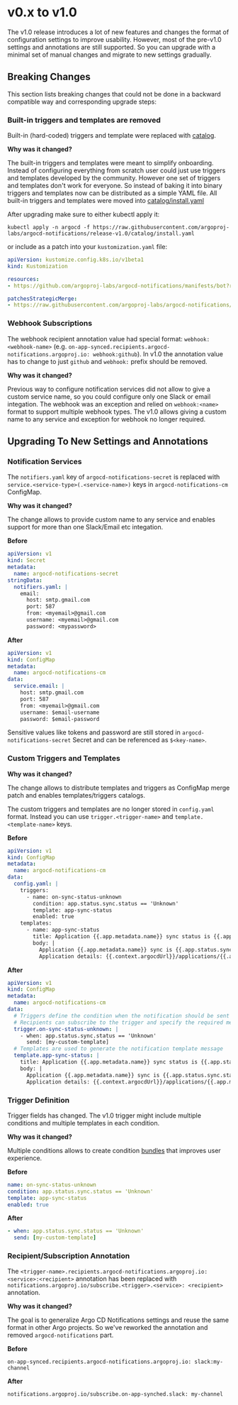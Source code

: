 # v0.x to v1.0

The v1.0 release introduces a lot of new features and changes the format of configuration settings to improve usability.
However, most of the pre-v1.0 settings and annotations are still supported. So you can upgrade with a minimal set of manual changes
and migrate to new settings gradually.

## Breaking Changes

This section lists breaking changes that could not be done in a backward compatible way and corresponding upgrade steps:

### Built-in triggers and templates are removed

Built-in (hard-coded) triggers and template were replaced with [catalog](../catalog.md).

**Why was it changed?**

The built-in triggers and templates were meant to simplify onboarding. Instead of configuring everything from scratch user
could just use triggers and templates developed by the community. However one set of triggers and templates don't work for everyone.
So instead of baking it into binary triggers and templates now can be distributed as a simple YAML file. All built-in triggers
and templates were moved into [catalog/install.yaml](https://raw.githubusercontent.com/argoproj-labs/argocd-notifications/release-v1.0/catalog/install.yaml)

After upgrading make sure to either kubectl apply it:

```
kubectl apply -n argocd -f https://raw.githubusercontent.com/argoproj-labs/argocd-notifications/release-v1.0/catalog/install.yaml
```

or include as a patch into your `kustomization.yaml` file:

```yaml
apiVersion: kustomize.config.k8s.io/v1beta1
kind: Kustomization

resources:
- https://github.com/argoproj-labs/argocd-notifications/manifests/bot?ref=release-v1.0

patchesStrategicMerge:
- https://raw.githubusercontent.com/argoproj-labs/argocd-notifications/release-v1.0/catalog/install.yaml
```

### Webhook Subscriptions

The webhook recipient annotation value had special format: `webhook:<webhook-name>` (e.g. `on-app-synced.recipients.argocd-notifications.argoproj.io: webhook:github`).
In v1.0 the annotation value has to change to just `github` and `webhook:` prefix should be removed.

**Why was it changed?**

Previous way to configure notification services did not allow to give a custom service name, so you could configure only one Slack or email integation.
The webhook was an exception and relied on `webhook:<name>` format to support multiple webhook types. The v1.0 allows giving a custom name to any service
and exception for webhook no longer required.

## Upgrading To New Settings and Annotations

### Notification Services

The `notifiers.yaml` key of `argocd-notifications-secret` is replaced with `service.<service-type>(.<service-name>)` keys in `argocd-notifications-cm` ConfigMap.

**Why was it changed?**

The change allows to provide custom name to any service and enables support for more than one Slack/Email etc integation.

**Before**

```yaml
apiVersion: v1
kind: Secret
metadata:
  name: argocd-notifications-secret
stringData:
  notifiers.yaml: |
    email:
      host: smtp.gmail.com
      port: 587
      from: <myemail>@gmail.com
      username: <myemail>@gmail.com
      password: <mypassword>
```

**After**

```yaml
apiVersion: v1
kind: ConfigMap
metadata:
  name: argocd-notifications-cm
data:
  service.email: |
    host: smtp.gmail.com
    port: 587
    from: <myemail>@gmail.com
    username: $email-username
    password: $email-password
```

Sensitive values like tokens and password are still stored in `argocd-notifications-secret` Secret and can be referenced as `$<key-name>`.

### Custom Triggers and Templates

**Why was it changed?**

The change allows to distribute templates and triggers as ConfigMap merge patch and enables templates/triggers catalogs.

The custom triggers and templates are no longer stored in `config.yaml` format. Instead you can use `trigger.<trigger-name>` and `template.<template-name>`
keys.

**Before**

```yaml
apiVersion: v1
kind: ConfigMap
metadata:
  name: argocd-notifications-cm
data:
  config.yaml: |
    triggers:
      - name: on-sync-status-unknown
        condition: app.status.sync.status == 'Unknown'
        template: app-sync-status
        enabled: true
    templates:
      - name: app-sync-status
        title: Application {{.app.metadata.name}} sync status is {{.app.status.sync.status}}
        body: |
          Application {{.app.metadata.name}} sync is {{.app.status.sync.status}}.
          Application details: {{.context.argocdUrl}}/applications/{{.app.metadata.name}}.
```


**After**

```yaml
apiVersion: v1
kind: ConfigMap
metadata:
  name: argocd-notifications-cm
data:
  # Triggers define the condition when the notification should be sent and list of templates required to generate the message
  # Recipients can subscribe to the trigger and specify the required message template and destination notification service.
  trigger.on-sync-status-unknown: |
    - when: app.status.sync.status == 'Unknown'
      send: [my-custom-template]
  # Templates are used to generate the notification template message
  template.app-sync-status: |
    title: Application {{.app.metadata.name}} sync status is {{.app.status.sync.status}}
    body: |
      Application {{.app.metadata.name}} sync is {{.app.status.sync.status}}.
      Application details: {{.context.argocdUrl}}/applications/{{.app.metadata.name}}.
```

### Trigger Definition

Trigger fields has changed. The v1.0 trigger might include multiple conditions and multiple templates in each condition.

**Why was it changed?**

Multiple conditions allows to create condition [bundles](../triggers.md#conditions-bundles) that improves user experience.

**Before**

```yaml
name: on-sync-status-unknown
condition: app.status.sync.status == 'Unknown'
template: app-sync-status
enabled: true
```

**After**

```yaml
- when: app.status.sync.status == 'Unknown'
  send: [my-custom-template]
```

### Recipient/Subscription Annotation

The `<trigger-name>.recipients.argocd-notifications.argoproj.io: <service>:<recipient>` annotation has been replaced
with `notifications.argoproj.io/subscribe.<trigger>.<service>: <recipient>` annotation.

**Why was it changed?**

The goal is to generalize Argo CD Notifications settings and reuse the same format in other Argo projects. So we've reworked the annotation
and removed `argocd-notifications` part.

**Before**

`on-app-synced.recipients.argocd-notifications.argoproj.io: slack:my-channel`

**After**

`notifications.argoproj.io/subscribe.on-app-synched.slack: my-channel`